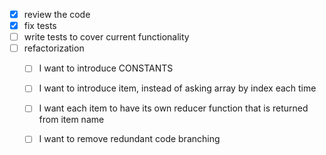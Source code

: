 - [x] review the code
- [x] fix tests
- [ ] write tests to cover current functionality
- [ ] refactorization
  - [ ] I want to introduce CONSTANTS
  - [ ] I want to introduce item, instead of asking array by index each time 
  - [ ] I want each item to have its own reducer function that is returned from item name
  - [ ] I want to remove redundant code branching
  
  
